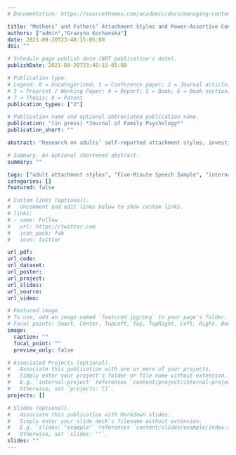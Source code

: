 ```yaml
---
# Documentation: https://sourcethemes.com/academic/docs/managing-content/

title: "Mothers’ and Fathers’ Attachment Styles and Power-Assertive Control: Indirect Associations through Parental Representations"
authors: ["admin","Grazyna Kochanska"]
date: 2021-09-20T23:48:15-05:00
doi: ""

# Schedule page publish date (NOT publication's date).
publishDate: 2021-09-20T23:48:15-05:00

# Publication type.
# Legend: 0 = Uncategorized; 1 = Conference paper; 2 = Journal article;
# 3 = Preprint / Working Paper; 4 = Report; 5 = Book; 6 = Book section;
# 7 = Thesis; 8 = Patent
publication_types: ["2"]

# Publication name and optional abbreviated publication name.
publication: "(in press) *Journal of Family Psychology*"
publication_short: ""

abstract: "Research on adults’ self-reported attachment styles, investigated mostly in social and personality psychology, has rarely been bridged with research on parenting, studied mostly in developmental psychology. We proposed that parents’ attachment insecurity (avoidance and anxiety) has an indirect association with their power-assertive control, mediated through their negative representations, or Internal Working Models (IWM) of the child. In 200 community families from a Midwestern state (mothers, fathers, and children), we collected multi-method, parallel data for mother- and father-child relationships. When children were infants, parents completed self-reports of their own attachment styles. When children were toddlers, we assessed parents’ IWMs of the child in an interview and observed parental power-assertive control in structured, naturalistic discipline contexts in the laboratory. Mothers’ avoidance showed a unique association with their IWM of their child. Consequently, there was an indirect association from the mother’s avoidance to negative IWM to power-assertive control. Mothers’ anxiety was associated directly with more power-assertive control. Fathers’ avoidance and anxiety were also associated with their IWMs, but there were no unique associations, and the impact on parenting was limited. Forging a rapprochement between social and personality research on adults’ attachment and developmental research on parenting, this work elucidates a potential mechanism of the intergenerational transmission of adaptive and maladaptive parenting in families."

# Summary. An optional shortened abstract.
summary: ""

tags: ["adult attachment styles", "Five-Minute Speech Sample", "internal working model", "parenting", "power-assertive control"]
categories: []
featured: false

# Custom links (optional).
#   Uncomment and edit lines below to show custom links.
# links:
# - name: Follow
#   url: https://twitter.com
#   icon_pack: fab
#   icon: twitter

url_pdf:
url_code:
url_dataset:
url_poster:
url_project:
url_slides:
url_source:
url_video:

# Featured image
# To use, add an image named `featured.jpg/png` to your page's folder. 
# Focal points: Smart, Center, TopLeft, Top, TopRight, Left, Right, BottomLeft, Bottom, BottomRight.
image:
  caption: ""
  focal_point: ""
  preview_only: false

# Associated Projects (optional).
#   Associate this publication with one or more of your projects.
#   Simply enter your project's folder or file name without extension.
#   E.g. `internal-project` references `content/project/internal-project/index.md`.
#   Otherwise, set `projects: []`.
projects: []

# Slides (optional).
#   Associate this publication with Markdown slides.
#   Simply enter your slide deck's filename without extension.
#   E.g. `slides: "example"` references `content/slides/example/index.md`.
#   Otherwise, set `slides: ""`.
slides: ""
---
```

